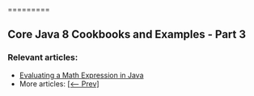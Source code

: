 =========

## Core Java 8 Cookbooks and Examples - Part 3

### Relevant articles:

- [Evaluating a Math Expression in Java](https://www.baeldung.com/java-evaluate-math-expression-string)
- More articles: [[<-- Prev]](/core-java-modules/core-java-lang-math-2)
